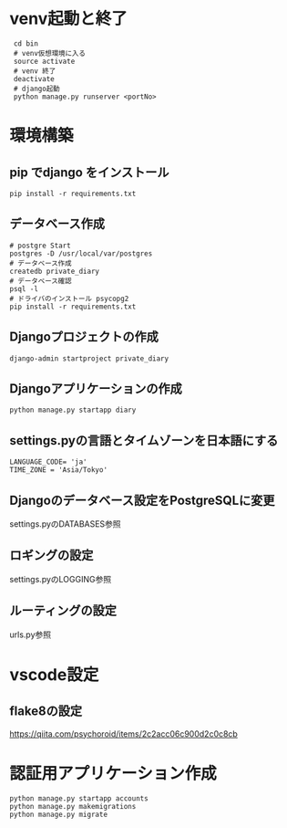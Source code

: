 # venv起動と終了
```
 cd bin
 # venv仮想環境に入る
 source activate
 # venv 終了
 deactivate
 # django起動
 python manage.py runserver <portNo>
```

# 環境構築
## pip でdjango をインストール
```
pip install -r requirements.txt
```

## データベース作成
```
# postgre Start
postgres -D /usr/local/var/postgres
# データベース作成
createdb private_diary
# データベース確認
psql -l
# ドライバのインストール psycopg2
pip install -r requirements.txt
```

## Djangoプロジェクトの作成
```
django-admin startproject private_diary
```

## Djangoアプリケーションの作成
```
python manage.py startapp diary
```

## settings.pyの言語とタイムゾーンを日本語にする
```
LANGUAGE_CODE= 'ja'
TIME_ZONE = 'Asia/Tokyo'
```

## Djangoのデータベース設定をPostgreSQLに変更
settings.pyのDATABASES参照

## ロギングの設定
settings.pyのLOGGING参照

## ルーティングの設定
urls.py参照

# vscode設定
## flake8の設定
https://qiita.com/psychoroid/items/2c2acc06c900d2c0c8cb

# 認証用アプリケーション作成
```
python manage.py startapp accounts
python manage.py makemigrations
python manage.py migrate
```
